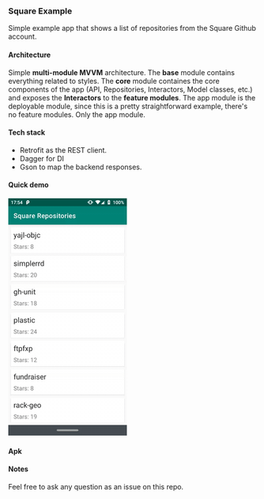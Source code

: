 ### Square Example

Simple example app that shows a list of repositories from the Square Github account.

#### Architecture

Simple **multi-module MVVM** architecture. The **base** module contains everything related to styles. The **core** module containes the core components of the app (API, Repositories, Interactors, Model classes, etc.) and exposes the **Interactors** to the **feature modules**. The app module is the deployable module, since this is a pretty straightforward example, there's no feature modules. Only the app module.

#### Tech stack

- Retrofit as the REST client.
- Dagger for DI
- Gson to map the backend responses.

#### Quick demo

![example](https://github.com/4gus71n/Square/blob/master/SquareExampleVid.gif?raw=true)

#### Apk



#### Notes

Feel free to ask any question as an issue on this repo.


